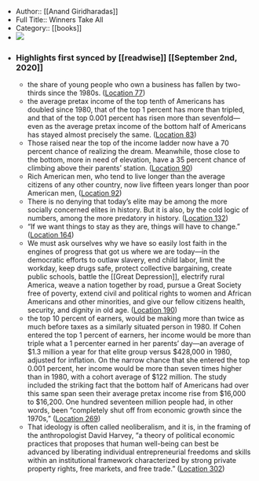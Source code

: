 - Author:: [[Anand Giridharadas]]
- Full Title:: Winners Take All
- Category:: [[books]]
- ![](https://images-na.ssl-images-amazon.com/images/I/41MGDiDTv1L._SL400_.jpg)
- ### Highlights first synced by [[readwise]] [[September 2nd, 2020]]
    - the share of young people who own a business has fallen by two-thirds since the 1980s. ([Location 77](https://readwise.io/to_kindle?action=open&asin=B077WZRBV2&location=77))
    - the average pretax income of the top tenth of Americans has doubled since 1980, that of the top 1 percent has more than tripled, and that of the top 0.001 percent has risen more than sevenfold—even as the average pretax income of the bottom half of Americans has stayed almost precisely the same. ([Location 83](https://readwise.io/to_kindle?action=open&asin=B077WZRBV2&location=83))
    - Those raised near the top of the income ladder now have a 70 percent chance of realizing the dream. Meanwhile, those close to the bottom, more in need of elevation, have a 35 percent chance of climbing above their parents’ station. ([Location 90](https://readwise.io/to_kindle?action=open&asin=B077WZRBV2&location=90))
    - Rich American men, who tend to live longer than the average citizens of any other country, now live fifteen years longer than poor American men, ([Location 92](https://readwise.io/to_kindle?action=open&asin=B077WZRBV2&location=92))
    - There is no denying that today’s elite may be among the more socially concerned elites in history. But it is also, by the cold logic of numbers, among the more predatory in history. ([Location 132](https://readwise.io/to_kindle?action=open&asin=B077WZRBV2&location=132))
    - “If we want things to stay as they are, things will have to change.” ([Location 164](https://readwise.io/to_kindle?action=open&asin=B077WZRBV2&location=164))
    - We must ask ourselves why we have so easily lost faith in the engines of progress that got us where we are today—in the democratic efforts to outlaw slavery, end child labor, limit the workday, keep drugs safe, protect collective bargaining, create public schools, battle the [[Great Depression]], electrify rural America, weave a nation together by road, pursue a Great Society free of poverty, extend civil and political rights to women and African Americans and other minorities, and give our fellow citizens health, security, and dignity in old age. ([Location 190](https://readwise.io/to_kindle?action=open&asin=B077WZRBV2&location=190))
    - the top 10 percent of earners, would be making more than twice as much before taxes as a similarly situated person in 1980. If Cohen entered the top 1 percent of earners, her income would be more than triple what a 1 percenter earned in her parents’ day—an average of $1.3 million a year for that elite group versus $428,000 in 1980, adjusted for inflation. On the narrow chance that she entered the top 0.001 percent, her income would be more than seven times higher than in 1980, with a cohort average of $122 million. The study included the striking fact that the bottom half of Americans had over this same span seen their average pretax income rise from $16,000 to $16,200. One hundred seventeen million people had, in other words, been “completely shut off from economic growth since the 1970s,” ([Location 269](https://readwise.io/to_kindle?action=open&asin=B077WZRBV2&location=269))
    - That ideology is often called neoliberalism, and it is, in the framing of the anthropologist David Harvey, “a theory of political economic practices that proposes that human well-being can best be advanced by liberating individual entrepreneurial freedoms and skills within an institutional framework characterized by strong private property rights, free markets, and free trade.” ([Location 302](https://readwise.io/to_kindle?action=open&asin=B077WZRBV2&location=302))
